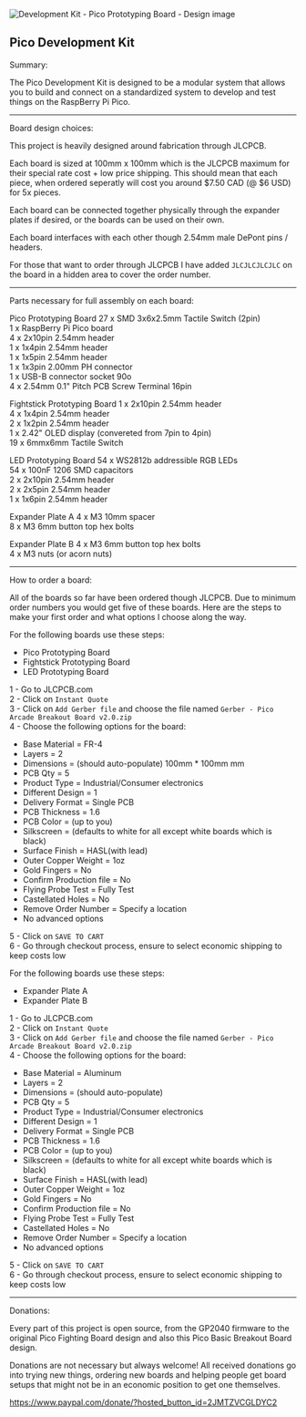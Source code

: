![Development Kit - Pico Prototyping Board - Design image](https://github.com/TheTrainGoes/GP2040-Projects/blob/main/Pico%20Development%20Kit/Development%20Kit%20-%20Pico%20Prototyping%20Board%20-%20Design%20image.png)

Pico Development Kit
---

Summary:

The Pico Development Kit is designed to be a modular system that allows you to build and connect on a standardized system to develop and test things on the RaspBerry Pi Pico.

---

Board design choices:

This project is heavily designed around fabrication through JLCPCB.  

Each board is sized at 100mm x 100mm which is the JLCPCB maximum for their special rate cost + low price shipping.  This should mean that each piece, when ordered seperatly will cost you around $7.50 CAD (@ $6 USD) for 5x pieces.

Each board can be connected together physically through the expander plates if desired, or the boards can be used on their own.  

Each board interfaces with each other though 2.54mm male DePont pins / headers.

For those that want to order through JLCPCB I have added `JLCJLCJLCJLC` on the board in a hidden area to cover the order number.

---

Parts necessary for full assembly on each board:

Pico Prototyping Board
27 x SMD 3x6x2.5mm Tactile Switch (2pin)<br/>
1 x RaspBerry Pi Pico board<br/>
4 x 2x10pin 2.54mm header<br/>
1 x 1x4pin 2.54mm header<br/>
1 x 1x5pin 2.54mm header<br/>
1 x 1x3pin 2.00mm PH connector<br/>
1 x USB-B connector socket 90o<br/>
4 x 2.54mm 0.1" Pitch PCB Screw Terminal 16pin<br/>

Fightstick Prototyping Board
1 x 2x10pin 2.54mm header<br/>
4 x 1x4pin 2.54mm header<br/>
2 x 1x2pin 2.54mm header<br/>
1 x 2.42" OLED display (convereted from 7pin to 4pin)<br/>
19 x 6mmx6mm Tactile Switch<br/>

LED Prototyping Board
54 x WS2812b addressible RGB LEDs<br/>
54 x 100nF 1206 SMD capacitors<br/>
2 x 2x10pin 2.54mm header<br/>
2 x 2x5pin 2.54mm header<br/>
1 x 1x6pin 2.54mm header<br/>

Expander Plate A
4 x M3 10mm spacer<br/>
8 x M3 6mm button top hex bolts<br/>

Expander Plate B
4 x M3 6mm button top hex bolts<br/>
4 x M3 nuts (or acorn nuts)<br/>

---

How to order a board:

All of the boards so far have been ordered though JLCPCB.  Due to minimum order numbers you would get five of these boards.  Here are the steps to make your first order and what options I choose along the way.

For the following boards use these steps:
- Pico Prototyping Board
- Fightstick Prototyping Board
- LED Prototyping Board

1 - Go to JLCPCB.com<br/>
2 - Click on `Instant Quote`<br/>
3 - Click on `Add Gerber file` and choose the file named `Gerber - Pico Arcade Breakout Board v2.0.zip`<br/>
4 - Choose the following options for the board:<br/>
- Base Material = FR-4<br/>
- Layers = 2<br/>
- Dimensions = (should auto-populate) 100mm * 100mm mm<br/>
- PCB Qty = 5<br/>
- Product Type = Industrial/Consumer electronics<br/>
- Different Design = 1<br/>
- Delivery Format = Single PCB<br/>
- PCB Thickness = 1.6<br/>
- PCB Color = (up to you)<br/>
- Silkscreen = (defaults to white for all except white boards which is black)<br/>
- Surface Finish = HASL(with lead)<br/>
- Outer Copper Weight = 1oz<br/>
- Gold Fingers = No<br/>
- Confirm Production file = No<br/>
- Flying Probe Test = Fully Test<br/>
-  Castellated Holes = No<br/>
- Remove Order Number = Specify a location<br/>
- No advanced options<br/>

5 - Click on `SAVE TO CART`<br/>
6 - Go through checkout process, ensure to select economic shipping to keep costs low

For the following boards use these steps:
- Expander Plate A
- Expander Plate B

1 - Go to JLCPCB.com<br/>
2 - Click on `Instant Quote`<br/>
3 - Click on `Add Gerber file` and choose the file named `Gerber - Pico Arcade Breakout Board v2.0.zip`<br/>
4 - Choose the following options for the board:<br/>
- Base Material = Aluminum<br/>
- Layers = 2<br/>
- Dimensions = (should auto-populate)<br/>
- PCB Qty = 5<br/>
- Product Type = Industrial/Consumer electronics<br/>
- Different Design = 1<br/>
- Delivery Format = Single PCB<br/>
- PCB Thickness = 1.6<br/>
- PCB Color = (up to you)<br/>
- Silkscreen = (defaults to white for all except white boards which is black)<br/>
- Surface Finish = HASL(with lead)<br/>
- Outer Copper Weight = 1oz<br/>
- Gold Fingers = No<br/>
- Confirm Production file = No<br/>
- Flying Probe Test = Fully Test<br/>
-  Castellated Holes = No<br/>
- Remove Order Number = Specify a location<br/>
- No advanced options<br/>

5 - Click on `SAVE TO CART`<br/>
6 - Go through checkout process, ensure to select economic shipping to keep costs low
     

---

Donations:

Every part of this project is open source, from the GP2040 firmware to the original Pico Fighting Board design and also this Pico Basic Breakout Board design.  

Donations are not necessary but always welcome!  All received donations go into trying new things, ordering new boards and helping people get board setups that might not be in an economic position to get one themselves.

https://www.paypal.com/donate/?hosted_button_id=2JMTZVCGLDYC2
